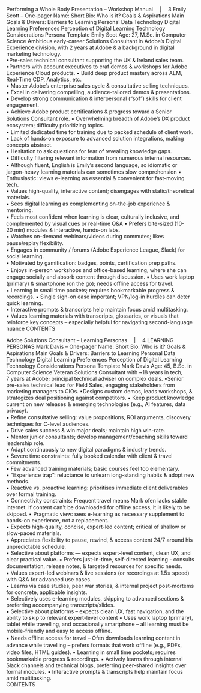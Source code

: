 Performing a Whole Body Presentation – Workshop Manual 
|  3
Emily Scott – One-pager
Name:
Short Bio:
Who is it?
Goals & Aspirations
Main Goals & Drivers:
Barriers to Learning
Personal Data
Technology
Digital Learning Preferences 
Perception of Digital Learning
Technology Considerations
Persona 
Template
Emily Scot
Age: 27, M.Sc. in Computer Science
Ambitious early-career Solutions Consultant in Adobe’s 
Digital Experience division, with 2 years at Adobe & a 
background in digital marketing technology.  
▪Pre-sales technical consultant supporting the UK & Ireland 
sales team.
▪Partners with account executives to craf demos & workshops 
for Adobe Experience Cloud products. 
▪
Build deep product mastery across AEM, Real-Time CDP, 
Analytics, etc.  
▪
Master Adobe’s enterprise sales cycle & consultative selling 
techniques.  
▪
Excel in delivering compelling, audience-tailored demos & 
presentations.  
▪
Develop strong communication & interpersonal (“sof”) skills for 
client engagement.  
▪
Achieve Adobe product certiﬁcations & progress toward a Senior 
Solutions Consultant role. 
▪
Overwhelming breadth of Adobe’s DX product ecosystem; diﬃculty 
prioritizing topics.  
▪
Limited dedicated time for training due to packed schedule of client work.  
▪
Lack of hands-on exposure to advanced solution integrations, making 
concepts abstract.  
▪
Hesitation to ask questions for fear of revealing knowledge gaps.  
▪
Diﬃculty ﬁltering relevant information from numerous internal resources.  
▪
Although ﬂuent, English is Emily’s second language, so idiomatic or 
jargon-heavy learning materials can sometimes slow comprehension
▪
Enthusiastic: views e-learning as essential & convenient for fast-moving 
tech.  
▪
Values high-quality, interactive content; disengages with static/theoretical 
materials.  
▪
Sees digital learning as complementing on-the-job experience & 
mentoring.  
▪
Feels most conﬁdent when learning is clear, culturally inclusive, and 
complemented by visual cues or real-time Q&A
▪
Prefers bite-sized (10-20 min) modules & interactive, hands-on labs.  
▪
Watches on-demand webinars/videos during commutes; likes 
pause/replay ﬂexibility.  
▪
Engages in community / forums (Adobe Experience League, Slack) for 
social learning.  
▪
Motivated by gamiﬁcation: badges, points, certiﬁcation prep paths.  
▪
Enjoys in-person workshops and oﬃce-based learning, where she can 
engage socially and absorb content through discussion.
▪
Uses work laptop (primary) & smartphone (on the go); needs 
oﬄine access for travel.  
▪
Learning in small time pockets; requires bookmarkable progress 
& recordings. 
▪
Single sign-on ease important; VPN/log-in hurdles can deter 
quick learning.  
▪
Interactive prompts & transcripts help maintain focus amid 
multitasking.  
▪
Values learning materials with transcripts, glossaries, or visuals 
that reinforce key concepts – especially helpful for navigating 
second-language nuance
CONTENTS


Adobe Solutions Consultant – Learning Personas 
| 
4
LEARNING PERSONAS
Mark Davis – One-pager
Name:
Short Bio:
Who is it?
Goals & Aspirations
Main Goals & Drivers:
Barriers to Learning
Personal Data
Technology
Digital Learning Preferences 
Perception of Digital Learning
Technology Considerations
Persona 
Template
Mark Davis
Age: 45, B.Sc. in Computer Science
Veteran Solutions Consultant with ~18 years in tech, 
7 years at Adobe; principal technical adviser on complex 
deals.
▪Senior pre-sales technical lead for Field Sales, engaging 
stakeholders from marketing managers to CIOs.
▪Designs custom demos, leads workshops, & strategizes deal 
positioning against competitors. 
▪
Keep product knowledge current on new releases & emerging 
technologies (e.g., AI features, data privacy).  
▪
Reﬁne consultative selling: value propositions, ROI arguments, 
discovery techniques for C-level audiences.  
▪
Drive sales success & win major deals; maintain high win-rate.  
▪
Mentor junior consultants; develop management/coaching skills 
toward leadership role.  
▪
Adapt continuously to new digital paradigms & industry trends.  
▪
Severe time constraints: fully booked calendar with client & travel 
commitments.  
▪
Few advanced training materials; basic courses feel too elementary.  
▪
“Experience trap”: reluctance to unlearn long-standing habits & adopt new 
methods.  
▪
Reactive vs. proactive learning: prioritises immediate client deliverables 
over formal training.  
▪
Connectivity constraints: Frequent travel means Mark ofen lacks stable 
internet. If content can't be downloaded for oﬄine access, it is likely to be 
skipped.
▪
Pragmatic view: sees e-learning as necessary supplement to hands-on 
experience, not a replacement.  
▪
Expects high-quality, concise, expert-led content; critical of shallow or 
slow-paced materials.  
▪
Appreciates ﬂexibility to pause, rewind, & access content 24/7 around his 
unpredictable schedule.  
▪
Selective about platforms — expects expert-level content, clean UX, and 
clear practical value. 
▪
Prefers just-in-time, self-directed learning - consults documentation, 
release notes, & targeted resources for speciﬁc needs.  
▪
Values expert-led webinars & live sessions (or recordings at 1.5× speed) 
with Q&A for advanced use cases.  
▪
Learns via case studies, peer war stories, & internal project post-mortems 
for concrete, applicable insights.  
▪
Selectively uses e-learning modules, skipping to advanced sections & 
preferring accompanying transcripts/slides.  
▪
Selective about platforms – expects clean UX, fast navigation, and the 
ability to skip to relevant expert-level content
▪
Uses work laptop (primary), tablet while travelling, and occasionally 
smartphone – all learning must be mobile-friendly and easy to 
access oﬄine.  
▪
Needs oﬄine access for travel – Ofen downloads learning content in 
advance while travelling – prefers formats that work oﬄine (e.g., 
PDFs, video ﬁles, HTML guides).
▪
Learning in small time pockets; requires bookmarkable progress & 
recordings. 
▪
Actively learns through internal Slack channels and technical blogs, 
preferring peer-shared insights over formal modules.
▪
Interactive prompts & transcripts help maintain focus amid 
multitasking.  
CONTENTS


